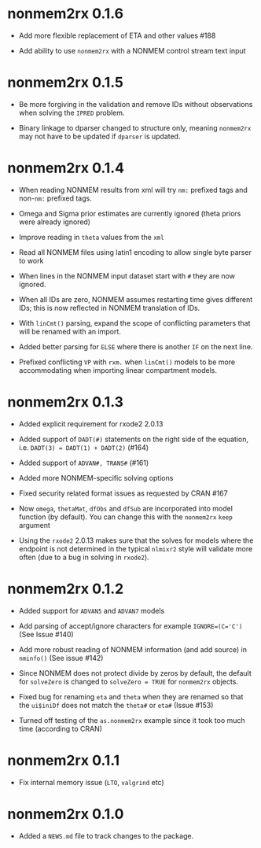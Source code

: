 # nonmem2rx 0.1.6

* Add more flexible replacement of ETA and other values #188

* Add ability to use `nonmem2rx` with a NONMEM control stream text input

# nonmem2rx 0.1.5

* Be more forgiving in the validation and remove IDs without
  observations when solving the `IPRED` problem.

* Binary linkage to dparser changed to structure only, meaning
  `nonmem2rx` may not have to be updated if `dparser` is updated.

# nonmem2rx 0.1.4

* When reading NONMEM results from xml will try `nm:` prefixed tags
  and non-`nm:` prefixed tags.

* Omega and Sigma prior estimates are currently ignored (theta priors
  were already ignored)

* Improve reading in `theta` values from the `xml`

* Read all NONMEM files using latin1 encoding to allow single byte
  parser to work

* When lines in the NONMEM input dataset start with `#` they are now
  ignored.

* When all IDs are zero, NONMEM assumes restarting
  time gives different IDs; this is now reflected in NONMEM
  translation of IDs.

* With `linCmt()` parsing, expand the scope of conflicting parameters
  that will be renamed with an import.

* Added better parsing for `ELSE` where there is another `IF` on the
  next line.

* Prefixed conflicting `VP` with `rxm.` when `linCmt()` models to be
  more accommodating when importing linear compartment models.

# nonmem2rx 0.1.3

* Added explicit requirement for rxode2 2.0.13

* Added support of `DADT(#)` statements on the right side of the
  equation, i.e. `DADT(3) = DADT(1) + DADT(2)` (#164)

* Added support of `ADVAN#, TRANS#` (#161)

* Added more NONMEM-specific solving options

* Fixed security related format issues as requested by CRAN #167

* Now `omega`, `thetaMat`, `dfObs` and `dfSub` are incorporated into
  model function (by default).  You can change this with the
  `nonmem2rx` `keep` argument

* Using the `rxode2` 2.0.13 makes sure that the solves for models
  where the endpoint is not determined in the typical `nlmixr2` style
  will validate more often (due to a bug in solving in `rxode2`).

# nonmem2rx 0.1.2

* Added support for `ADVAN5` and `ADVAN7` models

* Add parsing of accept/ignore characters for example `IGNORE=(C='C')`
  (See Issue #140)

* Add more robust reading of NONMEM information (and add source) in
  `nminfo()` (See issue #142)

* Since NONMEM does not protect divide by zeros by default, the
  default for `solveZero` is changed to `solveZero = TRUE` for
  `nonmem2rx` objects.

* Fixed bug for renaming `eta` and `theta` when they are renamed so
  that the `ui$iniDf` does not match the `theta#` or `eta#` (Issue
  #153)

* Turned off testing of the `as.nonmem2rx` example since it took too
  much time (according to CRAN)

# nonmem2rx 0.1.1

- Fix internal memory issue (`LTO`, `valgrind` etc)

# nonmem2rx 0.1.0

* Added a `NEWS.md` file to track changes to the package.
